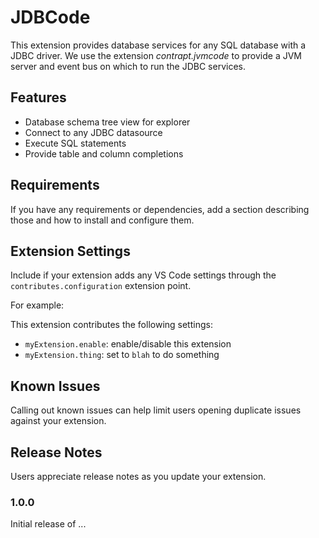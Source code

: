# JDBCode

This extension provides database services for any SQL database with a JDBC driver.  We use the extension _contrapt.jvmcode_ to provide a JVM
server and event bus on which to run the JDBC services.

## Features

- Database schema tree view for explorer
- Connect to any JDBC datasource
- Execute SQL statements
- Provide table and column completions

## Requirements

If you have any requirements or dependencies, add a section describing those and how to install and configure them.

## Extension Settings

Include if your extension adds any VS Code settings through the `contributes.configuration` extension point.

For example:

This extension contributes the following settings:

* `myExtension.enable`: enable/disable this extension
* `myExtension.thing`: set to `blah` to do something

## Known Issues

Calling out known issues can help limit users opening duplicate issues against your extension.

## Release Notes

Users appreciate release notes as you update your extension.

### 1.0.0

Initial release of ...
